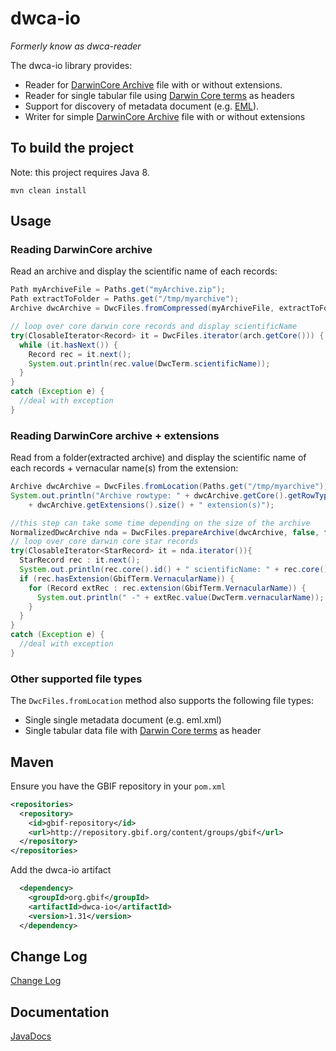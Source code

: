 # dwca-io

*Formerly know as dwca-reader*

The dwca-io library provides:
 * Reader for [DarwinCore Archive](http://rs.tdwg.org/dwc/terms/guides/text/index.htm) file with or without extensions.
 * Reader for single tabular file using [Darwin Core terms](http://rs.tdwg.org/dwc/terms/#theterms) as headers
 * Support for discovery of metadata document (e.g. [EML](https://knb.ecoinformatics.org/#tools/eml)).
 * Writer for simple [DarwinCore Archive](http://rs.tdwg.org/dwc/terms/guides/text/index.htm) file with or without extensions

## To build the project
Note: this project requires Java 8.
```
mvn clean install
```

## Usage
### Reading DarwinCore archive
Read an archive and display the scientific name of each records:
```java
Path myArchiveFile = Paths.get("myArchive.zip");
Path extractToFolder = Paths.get("/tmp/myarchive");
Archive dwcArchive = DwcFiles.fromCompressed(myArchiveFile, extractToFolder);

// loop over core darwin core records and display scientificName
try(ClosableIterator<Record> it = DwcFiles.iterator(arch.getCore())) {
  while (it.hasNext()) {
    Record rec = it.next();
    System.out.println(rec.value(DwcTerm.scientificName));
  }
}
catch (Exception e) {
  //deal with exception
}

```
### Reading DarwinCore archive + extensions
Read from a folder(extracted archive) and display the scientific name of each records + vernacular name(s) from the extension:
```java
Archive dwcArchive = DwcFiles.fromLocation(Paths.get("/tmp/myarchive"));
System.out.println("Archive rowtype: " + dwcArchive.getCore().getRowType() + ", "
    + dwcArchive.getExtensions().size() + " extension(s)");

//this step can take some time depending on the size of the archive
NormalizedDwcArchive nda = DwcFiles.prepareArchive(dwcArchive, false, false);
// loop over core darwin core star records
try(ClosableIterator<StarRecord> it = nda.iterator()){
  StarRecord rec : it.next();
  System.out.println(rec.core().id() + " scientificName: " + rec.core().value(DwcTerm.scientificName));
  if (rec.hasExtension(GbifTerm.VernacularName)) {
    for (Record extRec : rec.extension(GbifTerm.VernacularName)) {
      System.out.println(" -" + extRec.value(DwcTerm.vernacularName));
    }
  }
}
catch (Exception e) {
  //deal with exception
}
```
### Other supported file types
The `DwcFiles.fromLocation` method also supports the following file types:
 * Single single metadata document (e.g. eml.xml)
 * Single tabular data file with [Darwin Core terms](http://rs.tdwg.org/dwc/terms/#theterms) as header
 
## Maven
Ensure you have the GBIF repository in your `pom.xml`
```xml
<repositories>
  <repository>
    <id>gbif-repository</id>
    <url>http://repository.gbif.org/content/groups/gbif</url>
  </repository>
</repositories>
```

Add the dwca-io artifact
```xml
  <dependency>
    <groupId>org.gbif</groupId>
    <artifactId>dwca-io</artifactId>
    <version>1.31</version>
  </dependency>
```

## Change Log
[Change Log](CHANGELOG.md)

## Documentation
[JavaDocs](http://gbif.github.io/dwca-io/apidocs/)